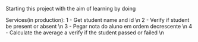 Starting this project with the aim of learning by doing

Services(in production):
    1 - Get student name and id \n
    2 - Verify if student be present or absent \n
    3 - Pegar nota do aluno em ordem decrescente \n
    4 - Calculate the average a verify if the student passed or failed \n
